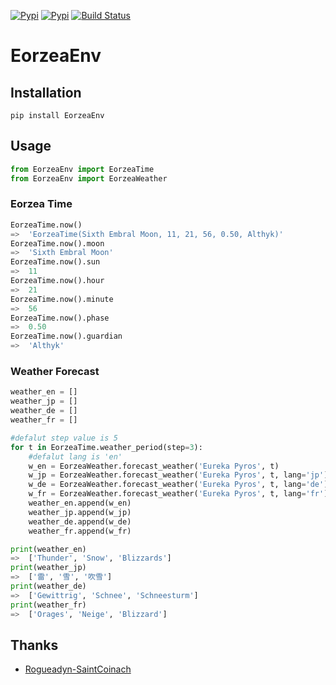 
[![Pypi](https://img.shields.io/pypi/v/eorzeaenv.svg?style=flat-square)](https://pypi.org/project/EorzeaEnv/)
[![Pypi](https://img.shields.io/pypi/pyversions/eorzeaenv.svg?style=flat-square)](https://pypi.org/project/EorzeaEnv/)
[![Build Status](https://travis-ci.org/EltonChou/EorzeaEnv.svg?branch=1.2.0)](https://travis-ci.org/EltonChou/EorzeaEnv)

# EorzeaEnv
## Installation
```
pip install EorzeaEnv
```

## Usage
```py
from EorzeaEnv import EorzeaTime
from EorzeaEnv import EorzeaWeather
```

### Eorzea Time

```py
EorzeaTime.now() 
=>  'EorzeaTime(Sixth Embral Moon, 11, 21, 56, 0.50, Althyk)'
EorzeaTime.now().moon 
=>  'Sixth Embral Moon'
EorzeaTime.now().sun 
=>  11
EorzeaTime.now().hour 
=>  21
EorzeaTime.now().minute 
=>  56
EorzeaTime.now().phase 
=>  0.50
EorzeaTime.now().guardian 
=>  'Althyk'
```

### Weather Forecast
```py
weather_en = []
weather_jp = []
weather_de = []
weather_fr = []

#defalut step value is 5
for t in EorzeaTime.weather_period(step=3):
    #defalut lang is 'en'
    w_en = EorzeaWeather.forecast_weather('Eureka Pyros', t)
    w_jp = EorzeaWeather.forecast_weather('Eureka Pyros', t, lang='jp')
    w_de = EorzeaWeather.forecast_weather('Eureka Pyros', t, lang='de')
    w_fr = EorzeaWeather.forecast_weather('Eureka Pyros', t, lang='fr')
    weather_en.append(w_en)
    weather_jp.append(w_jp)
    weather_de.append(w_de)
    weather_fr.append(w_fr)

print(weather_en)
=>  ['Thunder', 'Snow', 'Blizzards']
print(weather_jp)
=>  ['雷', '雪', '吹雪']
print(weather_de)
=>  ['Gewittrig', 'Schnee', 'Schneesturm']
print(weather_fr)
=>  ['Orages', 'Neige', 'Blizzard']
```
## Thanks
- [Rogueadyn-SaintCoinach](https://github.com/Rogueadyn/SaintCoinach)
